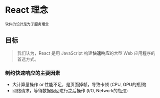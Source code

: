 # React 理念

`软件的设计是为了服务理念`

## 目标

> 我们认为，React 是用 JavaScript 构建**快速响应**的大型 Web 应用程序的首选方式。

### 制约快速响应的主要因素

- 大计算量操作 or 性能不足，是页面掉帧，导致卡顿 (CPU, GPU的瓶颈)
- 网络请求，等待数据返回进行之后操作 (I/O, Network的瓶颈)
